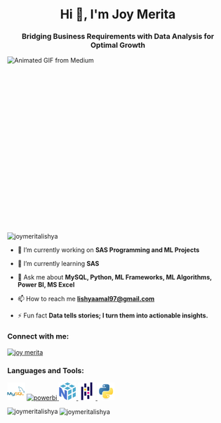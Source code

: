 <h1 align="center">Hi 👋, I'm Joy Merita</h1>
<h3 align="center">Bridging Business Requirements with Data Analysis for Optimal Growth</h3>

<img align="right" src="https://miro.medium.com/v2/resize:fit:1200/1*DsIpnvUFCtKFEXCWLx3g5Q.gif" alt="Animated GIF from Medium" width="600" height="400">


<p align="left"> <img src="https://komarev.com/ghpvc/?username=joymeritalishya&label=Profile%20views&color=0e75b6&style=flat" alt="joymeritalishya" /> </p>

- 🔭 I’m currently working on **SAS Programming and ML Projects**

- 🌱 I’m currently learning **SAS**

- 💬 Ask me about **MySQL, Python, ML Frameworks, ML Algorithms, Power BI, MS Excel**

- 📫 How to reach me **lishyaamal97@gmail.com**


- ⚡ Fun fact **Data tells stories; I turn them into actionable insights.**

<h3 align="left">Connect with me:</h3>
<p align="left">
<a href="https://linkedin.com/in/joy merita" target="blank"><img align="center" src="https://raw.githubusercontent.com/rahuldkjain/github-profile-readme-generator/master/src/images/icons/Social/linked-in-alt.svg" alt="joy merita" height="30" width="40" /></a>
</p>

<h3 align="left">Languages and Tools:</h3>
<p align="left"> <a href="https://www.mysql.com/" target="_blank" rel="noreferrer"> <img src="https://raw.githubusercontent.com/devicons/devicon/master/icons/mysql/mysql-original-wordmark.svg" alt="mysql" width="40" height="40"/></a> 
  <a href="https://powerbi.microsoft.com/" target="_blank" rel="noreferrer"> 
    <img src="https://www.vectorlogo.zone/logos/microsoft_powerbi/microsoft_powerbi-icon.svg" alt="powerbi" width="40" height="40"/> 
  </a> 
  </a> 
  <a href="https://numpy.org/" target="_blank" rel="noreferrer"> 
    <img src="https://raw.githubusercontent.com/devicons/devicon/master/icons/numpy/numpy-original.svg" alt="numpy" width="40" height="40"/> 
  </a>
  <a href="https://pandas.pydata.org/" target="_blank" rel="noreferrer"> <img src="https://raw.githubusercontent.com/devicons/devicon/2ae2a900d2f041da66e950e4d48052658d850630/icons/pandas/pandas-original.svg" alt="pandas" width="40" height="40"/> </a> <a href="https://www.python.org" target="_blank" rel="noreferrer"> <img src="https://raw.githubusercontent.com/devicons/devicon/master/icons/python/python-original.svg" alt="python" width="40" height="40"/> </a> </p>

<p><img align="left" src="https://github-readme-stats.vercel.app/api/top-langs?username=joymeritalishya&show_icons=true&locale=en&layout=compact" alt="joymeritalishya" /></p>

<p>&nbsp;<img align="center" src="https://github-readme-stats.vercel.app/api?username=joymeritalishya&show_icons=true&locale=en" alt="joymeritalishya" /></p>

